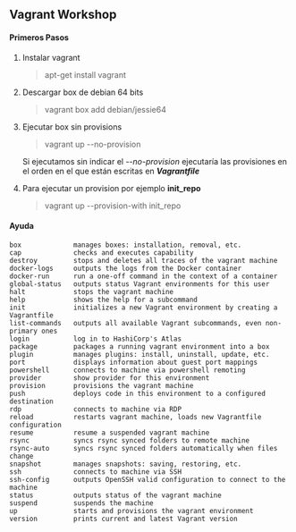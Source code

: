 ## Vagrant Workshop

#### Primeros Pasos
1. Instalar vagrant
    > apt-get install vagrant
1. Descargar box de debian 64 bits
    > vagrant box add debian/jessie64
1. Ejecutar box sin provisions
    > vagrant up --no-provision
    
    Si ejecutamos sin indicar el *--no-provision* ejecutaría las provisiones en el orden en el que están escritas en **_Vagrantfile_**
1. Para ejecutar un provision por ejemplo **init_repo**
    > vagrant up --provision-with init_repo
    

#### Ayuda
```
box             manages boxes: installation, removal, etc.
cap             checks and executes capability
destroy         stops and deletes all traces of the vagrant machine
docker-logs     outputs the logs from the Docker container
docker-run      run a one-off command in the context of a container
global-status   outputs status Vagrant environments for this user
halt            stops the vagrant machine
help            shows the help for a subcommand
init            initializes a new Vagrant environment by creating a Vagrantfile
list-commands   outputs all available Vagrant subcommands, even non-primary ones
login           log in to HashiCorp's Atlas
package         packages a running vagrant environment into a box
plugin          manages plugins: install, uninstall, update, etc.
port            displays information about guest port mappings
powershell      connects to machine via powershell remoting
provider        show provider for this environment
provision       provisions the vagrant machine
push            deploys code in this environment to a configured destination
rdp             connects to machine via RDP
reload          restarts vagrant machine, loads new Vagrantfile configuration
resume          resume a suspended vagrant machine
rsync           syncs rsync synced folders to remote machine
rsync-auto      syncs rsync synced folders automatically when files change
snapshot        manages snapshots: saving, restoring, etc.
ssh             connects to machine via SSH
ssh-config      outputs OpenSSH valid configuration to connect to the machine
status          outputs status of the vagrant machine
suspend         suspends the machine
up              starts and provisions the vagrant environment
version         prints current and latest Vagrant version
```
